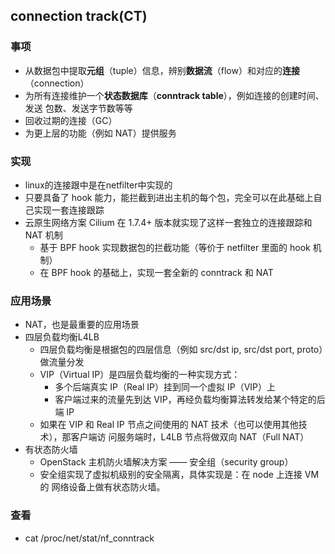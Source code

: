 ## connection track(CT)



### 事项
* 从数据包中提取**元组**（tuple）信息，辨别**数据流**（flow）和对应的**连接**（connection）
* 为所有连接维护一个**状态数据库**（**conntrack table**），例如连接的创建时间、发送 包数、发送字节数等等
* 回收过期的连接（GC）
* 为更上层的功能（例如 NAT）提供服务

### 实现
* linux的连接跟中是在netfilter中实现的
* 只要具备了 hook 能力，能拦截到进出主机的每个包，完全可以在此基础上自 己实现一套连接跟踪
* 云原生网络方案 Cilium 在 1.7.4+ 版本就实现了这样一套独立的连接跟踪和 NAT 机制 
  * 基于 BPF hook 实现数据包的拦截功能（等价于 netfilter 里面的 hook 机制）
  * 在 BPF hook 的基础上，实现一套全新的 conntrack 和 NAT



### 应用场景
* NAT，也是最重要的应用场景
* 四层负载均衡L4LB
  * 四层负载均衡是根据包的四层信息（例如 src/dst ip, src/dst port, proto）做流量分发
  * VIP（Virtual IP）是四层负载均衡的一种实现方式：
    * 多个后端真实 IP（Real IP）挂到同一个虚拟 IP（VIP）上
    * 客户端过来的流量先到达 VIP，再经负载均衡算法转发给某个特定的后端 IP
  * 如果在 VIP 和 Real IP 节点之间使用的 NAT 技术（也可以使用其他技术），那客户端访 问服务端时，L4LB 节点将做双向 NAT（Full NAT）
* 有状态防火墙
  * OpenStack 主机防火墙解决方案 —— 安全组（security group）
  * 安全组实现了虚拟机级别的安全隔离，具体实现是：在 node 上连接 VM 的 网络设备上做有状态防火墙。


### 查看
* cat /proc/net/stat/nf_conntrack
